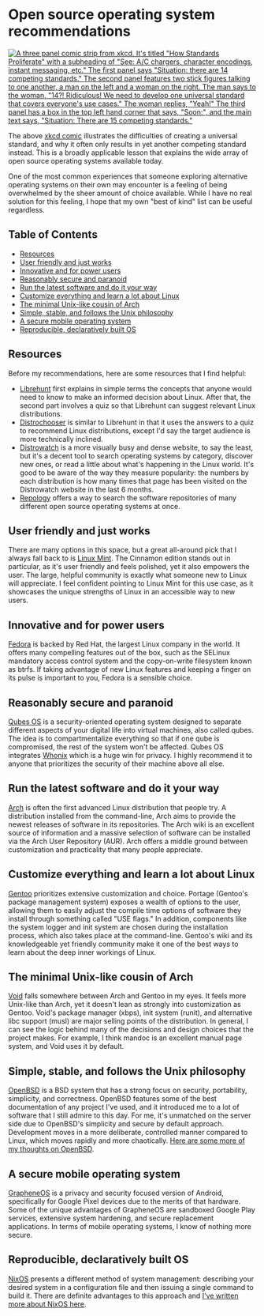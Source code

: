 # Open source operating system recommendations

[![A three panel comic strip from xkcd. It's titled "How Standards Proliferate" with a subheading of "See: A/C chargers, character encodings, instant messaging, etc." The first panel says "Situation: there are 14 competing standards." The second panel features two stick figures talking to one another, a man on the left and a woman on the right. The man says to the woman, "14?! Ridiculous! We need to develop one universal standard that covers everyone's use cases." The woman replies, "Yeah!" The third panel has a box in the top left hand corner that says, "Soon:", and the main text says, "Situation: There are 15 competing standards." ](/images/xkcd-standards.6975f55c09cec9a24ccb0185707d56892b881f9b1157c3e6d7ff61554d91ba94.2.png)](/images/xkcd-standards.6975f55c09cec9a24ccb0185707d56892b881f9b1157c3e6d7ff61554d91ba94.2.png)

The above [xkcd comic](https://xkcd.com/927/) illustrates the
difficulties of creating a universal standard, and why it often only
results in yet another competing standard instead. This is a broadly
applicable lesson that explains the wide array of open source operating
systems available today.

One of the most common experiences that someone exploring alternative
operating systems on their own may encounter is a feeling of being
overwhelmed by the sheer amount of choice available. While I have no
real solution for this feeling, I hope that my own "best of kind" list
can be useful regardless.

## Table of Contents

<!-- mtoc-start -->

- [Resources](#resources)
- [User friendly and just works](#user-friendly-and-just-works)
- [Innovative and for power users](#innovative-and-for-power-users)
- [Reasonably secure and paranoid](#reasonably-secure-and-paranoid)
- [Run the latest software and do it your way](#run-the-latest-software-and-do-it-your-way)
- [Customize everything and learn a lot about Linux](#customize-everything-and-learn-a-lot-about-linux)
- [The minimal Unix-like cousin of Arch](#the-minimal-unix-like-cousin-of-arch)
- [Simple, stable, and follows the Unix philosophy](#simple-stable-and-follows-the-unix-philosophy)
- [A secure mobile operating system](#a-secure-mobile-operating-system)
- [Reproducible, declaratively built OS](#reproducible-declaratively-built-os)

<!-- mtoc-end -->

## Resources

Before my recommendations, here are some resources that I find helpful:

- [Librehunt](https://librehunt.org/) first explains in simple terms the
  concepts that anyone would need to know to make an informed decision
  about Linux. After that, the second part involves a quiz so that
  Librehunt can suggest relevant Linux distributions.
- [Distrochooser](https://distrochooser.de/) is similar to Librehunt in
  that it uses the answers to a quiz to recommend Linux distributions,
  except I'd say the target audience is more technically inclined.
- [Distrowatch](https://distrowatch.com/) is a more visually busy and
  dense website, to say the least, but it's a decent tool to search
  operating systems by category, discover new ones, or read a little
  about what's happening in the Linux world. It's good to be aware of
  the way they measure popularity: the numbers by each distribution is
  how many times that page has been visited on the Distrowatch website
  in the last 6 months.
- [Repology](https://repology.org/) offers a way to search the software
  repositories of many different open source operating systems at once.

## User friendly and just works

There are many options in this space, but a great all-around pick that I
always fall back to is [Linux Mint](https://linuxmint.com/). The
Cinnamon edition stands out in particular, as it's user friendly and
feels polished, yet it also empowers the user. The large, helpful
community is exactly what someone new to Linux will appreciate. I feel
confident pointing to Linux Mint for this use case, as it showcases the
unique strengths of Linux in an accessible way to new users.

## Innovative and for power users

[Fedora](https://fedoraproject.org/) is backed by Red Hat, the largest
Linux company in the world. It offers many compelling features out of
the box, such as the SELinux mandatory access control system and the
copy-on-write filesystem known as btrfs. If taking advantage of new
Linux features and keeping a finger on its pulse is important to you,
Fedora is a sensible choice.

## Reasonably secure and paranoid

[Qubes OS](https://www.qubes-os.org) is a security-oriented operating
system designed to separate different aspects of your digital life into
virtual machines, also called qubes. The idea is to compartmentalize
everything so that if one qube is compromised, the rest of the system
won't be affected. Qubes OS integrates [Whonix](https://www.whonix.org/)
which is a huge win for privacy. I highly recommend it to anyone that
prioritizes the security of their machine above all else.

## Run the latest software and do it your way

[Arch](https://archlinux.org/) is often the first advanced Linux
distribution that people try. A distribution installed from the
command-line, Arch aims to provide the newest releases of software in
its repositories. The Arch wiki is an excellent source of information
and a massive selection of software can be installed via the Arch User
Repository (AUR). Arch offers a middle ground between customization and
practicality that many people appreciate.

## Customize everything and learn a lot about Linux

[Gentoo](https://www.gentoo.org/) prioritizes extensive customization
and choice. Portage (Gentoo's package management system) exposes a
wealth of options to the user, allowing them to easily adjust the
compile time options of software they install through something called
"USE flags." In addition, components like the system logger and init
system are chosen during the installation process, which also takes
place at the command-line. Gentoo's wiki and its knowledgeable yet
friendly community make it one of the best ways to learn about the deep
inner workings of Linux.

## The minimal Unix-like cousin of Arch

[Void](https://voidlinux.org/) falls somewhere between Arch and Gentoo
in my eyes. It feels more Unix-like than Arch, yet it doesn't lean as
strongly into customization as Gentoo. Void's package manager (xbps),
init system (runit), and alternative libc support (musl) are major
selling points of the distribution. In general, I can see the logic
behind many of the decisions and design choices that the project makes.
For example, I think mandoc is an excellent manual page system, and Void
uses it by default.

## Simple, stable, and follows the Unix philosophy

[OpenBSD](https://www.openbsd.org/) is a BSD system that has a strong
focus on security, portability, simplicity, and correctness. OpenBSD
features some of the best documentation of any project I've used, and it
introduced me to a lot of software that I still admire to this day. For
me, it's unmatched on the server side due to OpenBSD's simplicity and
secure by default approach. Development moves in a more deliberate,
controlled manner compared to Linux, which moves rapidly and more
chaotically. [Here are some more of my thoughts on
OpenBSD](/why-openbsd.html).

## A secure mobile operating system

[GrapheneOS](https://grapheneos.org/) is a privacy and security focused
version of Android, specifically for Google Pixel devices due to the
merits of that hardware. Some of the unique advantages of GrapheneOS are
sandboxed Google Play services, extensive system hardening, and secure
replacement applications. In terms of mobile operating systems, I know
of nothing more secure.

## Reproducible, declaratively built OS

[NixOS](https://nixos.org) presents a different method of system
management: describing your desired system in a configuration file and
then issuing a single command to build it. There are definite advantages
to this approach and [I've written more about NixOS
here](/nixos-pros-cons.html).

